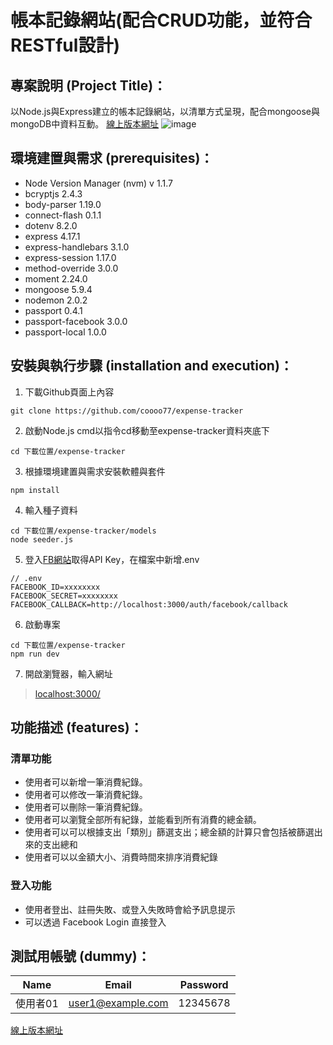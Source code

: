 # 帳本記錄網站(配合CRUD功能，並符合RESTful設計)

## 專案說明 (Project Title)：
以Node.js與Express建立的帳本記錄網站，以清單方式呈現，配合mongoose與mongoDB中資料互動。
[線上版本網址](https://whispering-lake-04398.herokuapp.com/users/login)
![image](https://i.imgur.com/mGbypx9.png)

## 環境建置與需求 (prerequisites)：
* Node Version Manager (nvm) v 1.1.7
* bcryptjs 2.4.3
* body-parser 1.19.0
* connect-flash 0.1.1
* dotenv 8.2.0
* express 4.17.1
* express-handlebars 3.1.0
* express-session 1.17.0
* method-override 3.0.0
* moment 2.24.0
* mongoose 5.9.4
* nodemon 2.0.2
* passport 0.4.1
* passport-facebook 3.0.0
* passport-local 1.0.0

## 安裝與執行步驟 (installation and execution)：
1. 下載Github頁面上內容
```console
git clone https://github.com/coooo77/expense-tracker
```
2. 啟動Node.js cmd以指令cd移動至expense-tracker資料夾底下
```console
cd 下載位置/expense-tracker
```
3. 根據環境建置與需求安裝軟體與套件
```console
npm install
```
4. 輸入種子資料
```console
cd 下載位置/expense-tracker/models
node seeder.js
```

5. 登入[FB網站](https://developers.facebook.com/)取得API Key，在檔案中新增.env
```console
// .env
FACEBOOK_ID=xxxxxxxx
FACEBOOK_SECRET=xxxxxxxx
FACEBOOK_CALLBACK=http://localhost:3000/auth/facebook/callback
```

6. 啟動專案
```console
cd 下載位置/expense-tracker
npm run dev
```
7. 開啟瀏覽器，輸入網址
> [localhost:3000/](https://localhost:3000/)

## 功能描述 (features)：
### 清單功能
* 使用者可以新增一筆消費紀錄。
* 使用者可以修改一筆消費紀錄。
* 使用者可以刪除一筆消費紀錄。
* 使用者可以瀏覽全部所有紀錄，並能看到所有消費的總金額。
* 使用者可以可以根據支出「類別」篩選支出；總金額的計算只會包括被篩選出來的支出總和
* 使用者可以以金額大小、消費時間來排序消費紀錄

### 登入功能
* 使用者登出、註冊失敗、或登入失敗時會給予訊息提示
* 可以透過 Facebook Login 直接登入


## 測試用帳號 (dummy)：
|Name      |Email               |Password       |
|:--------:|:------------------:|:-------------:|
|使用者01   |user1@example.com   |12345678       |

[線上版本網址](https://whispering-lake-04398.herokuapp.com/users/login)
